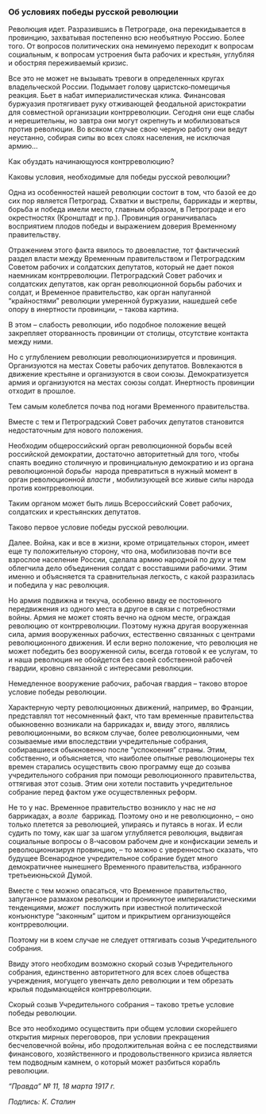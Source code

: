 ### Об условиях победы русской революции

Революция идет. Разразившись в Петрограде, она перекидывается в провинцию, захватывая постепенно всю необъятную Россию. Более того. От вопросов политических она неминуемо переходит к вопросам социальным, к вопросам устроения быта рабочих и крестьян, углубляя и обостряя переживаемый кризис.

Все это не может не вызывать тревоги в определенных кругах владельческой России. Подымает голову царистско‑помещичья реакция. Бьет в набат империалистическая клика. Финансовая буржуазия протягивает руку отживающей феодальной аристократии для совместной организации контрреволюции. Сегодня они еще слабы и нерешительны, но завтра они могут окрепнуть и мобилизоваться против революции. Во всяком случае свою черную работу они ведут неустанно, собирая сипы во всех слоях населения, не исключая армию…

Как обуздать начинающуюся контрреволюцию?

Каковы условия, необходимые для победы русской революции?

Одна из особенностей нашей революции состоит в том, что базой ее до сих пор является Петроград. Схватки и выстрелы, баррикады и жертвы, борьба и победа имели место, главным образом, в Петрограде и его окрестностях (Кронштадт и пр.). Провинция ограничивалась восприятием плодов победы и выражением доверия Временному правительству.

Отражением этого факта явилось то двоевластие, тот фактический раздел власти между Временным правительством и Петроградским Советом рабочих и солдатских депутатов, который не дает покоя наемникам контрреволюции. Петроградский Совет рабочих и солдатских депутатов, как орган революционной борьбы рабочих и солдат, и Временное правительство, как орган напуганной “крайностями” революции умеренной буржуазии, нашедшей себе опору в инертности провинции, – такова картина.

В этом – слабость революции, ибо подобное положение вещей закрепляет оторванность провинции от столицы, отсутствие контакта между ними.

Но с углублением революции революционизируется и провинция. Организуются на местах Советы рабочих депутатов. Вовлекаются в движение крестьяне и организуются в свои союзы. Демократизуется армия и организуются на местах союзы солдат. Инертность провинции отходит в прошлое.

Тем самым колеблется почва под ногами Временного правительства.

Вместе с тем и Петроградский Совет рабочих депутатов становится недостаточным для нового положения.

Необходим общероссийский орган революционной борьбы всей российской демократии, достаточно авторитетный для того, чтобы спаять воедино столичную и провинциальную демократию и из органа революционной _борьбы_  народа превратиться в нужный момент в орган революционной _власти_ , мобилизующей все живые силы народа против контрреволюции.

Таким органом может быть лишь Всероссийский Совет рабочих, солдатских и крестьянских депутатов.

Таково первое условие победы русской революции.

Далее. Война, как и все в жизни, кроме отрицательных сторон, имеет еще ту положительную сторону, что она, мобилизовав почти все взрослое население России, сделала армию народной по духу и тем облегчила дело объединения солдат с восставшими рабочими. Этим именно и объясняется та сравнительная легкость, с какой разразилась и победила у нас революция.

Но армия подвижна и текуча, особенно ввиду ее постоянного передвижения из одного места в другое в связи с потребностями войны. Армия не может стоять вечно на одном месте, ограждая революцию от контрреволюции. Поэтому нужна другая вооруженная сила, армия вооруженных рабочих, естественно связанных с центрами революционного движения. И если верно положение, что революция не может победить без вооруженной силы, всегда готовой к ее услугам, то и наша революция не обойдется без своей собственной рабочей гвардии, кровно связанной с интересами революции.

Немедленное вооружение рабочих, рабочая гвардия – таково второе условие победы революции.

Характерную черту революционных движений, например, во Франции, представлял тот несомненный факт, что там временные правительства обыкновенно возникали на баррикадах и, ввиду этого, являлись революционными, во всяком случае, более революционными, чем созываемые ими впоследствии учредительные собрания, собиравшиеся обыкновенно после “успокоения” страны. Этим, собственно, и объясняется, что наиболее опытные революционеры тех времен старались осуществить свою программу еще до созыва учредительного собрания при помощи революционного правительства, оттягивая этот созыв. Этим они хотели поставить учредительное собрание перед фактом уже осуществленных реформ.

Не то у нас. Временное правительство возникло у нас не _на_  баррикадах, а _возле_  баррикад. Поэтому оно и не революционно, – оно только плетется за революцией, упираясь и путаясь в ногах. И если судить по тому, как шаг за шагом углубляется революция, выдвигая социальные вопросы о 8‑часовом рабочем дне и конфискации земель и революционизируя провинцию, – то можно с уверенностью сказать, что будущее Всенародное учредительное собрание будет много демократичнее нынешнего Временного правительства, избранного третьеиюньской Думой.

Вместе с тем можно опасаться, что Временное правительство, запуганное размахом революции и проникнутое империалистическими тенденциями, _может_  послужить при известной политической конъюнктуре “законным” щитом и прикрытием организующейся контрреволюции.

Поэтому ни в коем случае не следует оттягивать созыв Учредительного собрания.

Ввиду этого необходим возможно скорый созыв Учредительного собрания, единственно авторитетного для всех слоев общества учреждения, могущего увенчать дело революции и тем обрезать крылья подымающейся контрреволюции.

Скорый созыв Учредительного собрания – таково третье условие победы революции.

Все это необходимо осуществить при общем условии скорейшего открытия мирных переговоров, при условии прекращения бесчеловечной войны, ибо продолжительная война с ее последствиями финансового, хозяйственного и продовольственного кризиса является тем подводным камнем, о который может разбиться корабль революции.

_“Правда” №_ _11, 18 марта 1917_ _г._

_Подпись: К. Сталин_